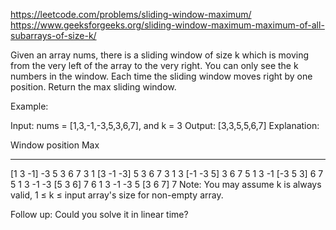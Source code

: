 https://leetcode.com/problems/sliding-window-maximum/
https://www.geeksforgeeks.org/sliding-window-maximum-maximum-of-all-subarrays-of-size-k/

Given an array nums, there is a sliding window of size k which is moving from the very left of the
array to the very right. You can only see the k numbers in the window. Each time the sliding window
moves right by one position. Return the max sliding window.

Example:

Input: nums = [1,3,-1,-3,5,3,6,7], and k = 3 Output: [3,3,5,5,6,7]
Explanation:

Window position Max
---------------               -----
[1  3 -1] -3 5 3 6 7 3 1 [3 -1 -3] 5 3 6 7 3 1 3 [-1 -3  5] 3 6 7 5 1 3 -1 [-3  5  3] 6 7 5 1 3 -1
-3 [5  3  6] 7 6 1 3 -1 -3 5 [3  6  7]      7 Note:
You may assume k is always valid, 1 ≤ k ≤ input array's size for non-empty array.

Follow up:
Could you solve it in linear time?
